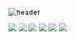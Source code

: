 ![header](https://capsule-render.vercel.app/api?type=Cylinder&color=auto&height=180&section=header&text=Frontend%20Backend%20Design&fontSize=40)

<img src="https://img.shields.io/badge/Python-3766AB?style=flat-square&logo=Python&logoColor=white"/>
<img src="https://img.shields.io/badge/C-A8B9CC?style=flat-square&logo=c&logoColor=white"/>
<img src="https://img.shields.io/badge/Java-FF6C2C?style=flat-square&logo=java&logoColor=white"/>

<img src="https://img.shields.io/badge/Node.js-339933?style=flat-square&logo=Node.js&logoColor=white"/>

<img src="https://img.shields.io/badge/After Effects-9999FF?style=flat-square&logo=adobeaftereffects&logoColor=white"/>
<img src="https://img.shields.io/badge/Blender-F5792A?style=flat-square&logo=blender&logoColor=white"/>


<!--
**wbhaao/wbhaao** is a ✨ _special_ ✨ repository because its `README.md` (this file) appears on your GitHub profile.

Here are some ideas to get you started:

- 🔭 I’m currently working on ...
- 🌱 I’m currently learning ...
- 👯 I’m looking to collaborate on ...
- 🤔 I’m looking for help with ...
- 💬 Ask me about ...
- 📫 How to reach me: ...
- 😄 Pronouns: ...
- ⚡ Fun fact: ...
-->

